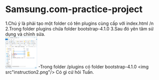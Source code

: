 # Samsung.com-practice-project
1.Chú ý là phải tạo một folder có tên plugins cùng cấp với index.html /n
2.Trong folder plugins chứa folder bootstrap-4.1.0
3.Sau đó yên tâm sử dụng và chỉnh sửa.  
<img src="instruction1.png" width=100 height=100/>
-Trong folder /plugins có folder bootstrap-4.1.0
<img src"instruction2.png"/>
Có gì cứ hỏi Tuấn.
